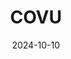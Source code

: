 ---  
layout: startup_page  
title: "COVU"  
id: "covu.com"  
permalink: "/covucovu.com10102024/"  
website: "https://www.covu.com/"  
funding_round: "Series A"  
funding_amount: "$12.5M"  
investors: "Benhamou Global Ventures, ManchesterStory, Markd"  
about: "COVU provides AI-native services for insurance agencies, aiming to enhance customer experiences and operational efficiency. Its platform combines AI technology with human support, offering a seamless solution for managing client relationships and streamlining workflows. This approach improves both efficiency and personalized service, boosting retention and revenue for insurance agencies."  
markets: "Insurtech, AI, Insurance, Business/Productivity Software, Multi-line Insurance, Consulting Services (B2B)"  
hq: "Redwood City, California, United States"  
founded_year: "2019"  
linkedin: "https://www.linkedin.com/company/covuinc"  
twitter: "https://twitter.com/Covu_Inc"  
instagram: ""  
facebook: "https://www.facebook.com/covuinc"  
crunchbase: ""  
pitchbook: "https://pitchbook.com/profiles/company/454834-72"  

date_display: "10-Oct-2024"  
date: "2024-10-10"

# SEO Optimization  
meta_title: "COVU - Series A Funding ($12.5M)"  
meta_description: "COVU, COVU provides AI-native services for insurance agencies, aiming to enhance customer experiences and operational efficiency. Its platform combines AI t..."  
meta_keywords: "COVU, Insurtech, AI, Insurance, Business/Productivity Software, Multi-line Insurance, Consulting Services (B2B), Series A funding"  
canonical_url: "https://startup.projectstartups.com/covucovu.com10102024/"  
---